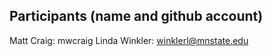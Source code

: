 Participants (name and github account)
--------------------------------------

Matt Craig: mwcraig
Linda Winkler: winklerl@mnstate.edu

